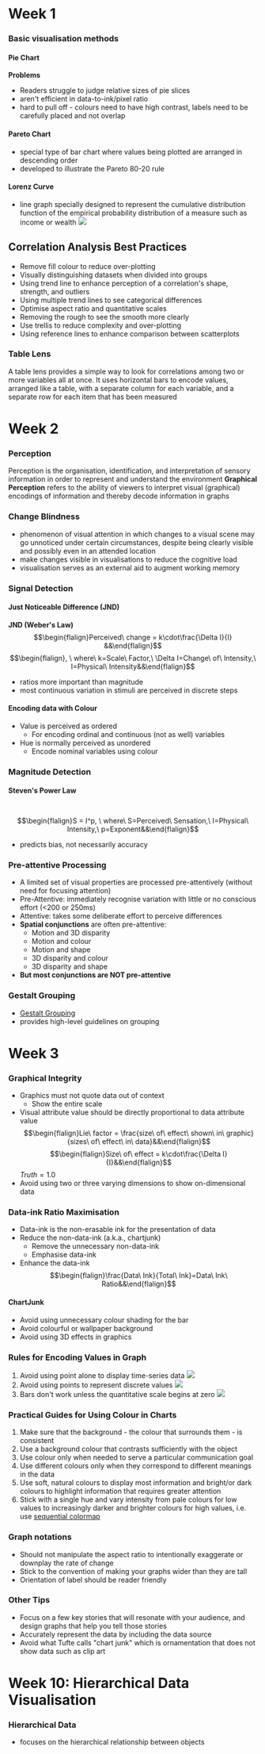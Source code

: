 # Week 1
### Basic visualisation methods
#### Pie Chart
**Problems**
- Readers struggle to judge relative sizes of pie slices
- aren't efficient in data-to-ink/pixel ratio
- hard to pull off - colours need to have high contrast, labels need to be carefully placed and not overlap
#### Pareto Chart
- special type of bar chart where values being plotted are arranged in descending order
- developed to illustrate the Pareto 80-20 rule
#### Lorenz Curve
- line graph specially designed to represent the cumulative distribution function of the empirical probability distribution of a measure such as income or wealth
![](images/Pasted%20image%2020240222141207.png)
## Correlation Analysis Best Practices
- Remove fill colour to reduce over-plotting
- Visually distinguishing datasets when divided into groups
- Using trend line to enhance perception of a correlation's shape, strength, and outliers
- Using multiple trend lines to see categorical differences
- Optimise aspect ratio and quantitative scales
- Removing the rough to see the smooth more clearly
- Use trellis to reduce complexity and over-plotting
- Using reference lines to enhance comparison between scatterplots
### Table Lens
A table lens provides a simple way to look for correlations among two or more variables all at once. It uses horizontal bars to encode values, arranged like a table, with a separate column for each variable, and a separate row for each item that has been measured
# Week 2
### Perception
Perception is the organisation, identification, and interpretation of sensory information in order to represent and understand the environment
**Graphical Perception** refers to the ability of viewers to interpret visual (graphical) encodings of information and thereby decode information in graphs
### Change Blindness
- phenomenon of visual attention in which changes to a visual scene may go unnoticed under certain circumstances, despite being clearly visible and possibly even in an attended location
- make changes visible in visualisations to reduce the cognitive load
- visualisation serves as an external aid to augment working memory
### Signal Detection
#### Just Noticeable Difference (JND)
**JND (Weber's Law)**
	$\qquad$$$\begin{flalign}Perceived\ change = k\cdot\frac{\Delta I}{I} &&\end{flalign}$$$$\begin{flalign}, \ where\ k=Scale\ Factor,\ \Delta I=Change\ of\ Intensity,\ I=Physical\ Intensity&&\end{flalign}$$
- ratios more important than magnitude
- most continuous variation in stimuli are perceived in discrete steps
#### Encoding data with Colour
- Value is perceived as ordered
	- For encoding ordinal and continuous (not as well) variables
- Hue is normally perceived as unordered
	- Encode nominal variables using colour
### Magnitude Detection
#### Steven's Power Law
$\qquad$$$\begin{flalign}S = I^p, \ where\ S=Perceived\ Sensation,\ I=Physical\  Intensity,\ p=Exponent&&\end{flalign}$$
- predicts bias, not necessarily accuracy
### Pre-attentive Processing
- A limited set of visual properties are processed pre-attentively (without need for focusing attention)
- Pre-Attentive: immediately recognise variation with little or no conscious effort (<200 or 250ms)
- Attentive: takes some deliberate effort to perceive differences
- **Spatial conjunctions** are often pre-attentive:
	- Motion and 3D disparity 
	- Motion and colour
	- Motion and shape
	- 3D disparity and colour
	- 3D disparity and shape
- **But most conjunctions are NOT pre-attentive**
### Gestalt Grouping
- [Gestalt Grouping](https://www.toptal.com/designers/ui/gestalt-principles-of-design#:~:text=In%20gestalt%2C%20similar%20elements%20are,each%20other%20in%20a%20design.) 
- provides high-level guidelines on grouping
# Week 3
### Graphical Integrity
- Graphics must not quote data out of context
	- Show the entire scale
- Visual attribute value should be directly proportional to data attribute value
	$\qquad$$$\begin{flalign}Lie\ factor = \frac{size\ of\ effect\ shown\ in\ graphic}{sizes\ of\ effect\ in\ data}&&\end{flalign}$$$$\begin{flalign}Size\ of\ effect = k\cdot\frac{\Delta I}{I}&&\end{flalign}$$
	$Truth = 1.0$
- Avoid using two or three varying dimensions to show on-dimensional data
### Data-ink Ratio  Maximisation
- Data-ink is the non-erasable ink for the presentation of data
- Reduce the non-data-ink (a.k.a., chartjunk)
	- Remove the unnecessary non-data-ink
	- Emphasise data-ink
- Enhance the data-ink
	$\qquad$$$\begin{flalign}\frac{Data\ Ink}{Total\ Ink}=Data\ Ink\ Ratio&&\end{flalign}$$
#### ChartJunk
- Avoid using unnecessary colour shading for the bar
- Avoid colourful or wallpaper background
- Avoid using 3D effects in graphics
### Rules for Encoding Values in Graph
1. Avoid using point alone to display time-series data
	 ![](images/Pasted%20image%2020240222140830.png)
2. Avoid using points to represent discrete values
	![](images/Pasted%20image%2020240222140855.png)
3. Bars don't work unless the quantitative scale begins at zero
	![](images/Pasted%20image%2020240222140928.png)
### Practical Guides for Using Colour in Charts
1. Make sure that the background - the colour that surrounds them - is consistent
2. Use a background colour that contrasts sufficiently with the object
3. Use colour only when needed to serve a particular communication goal
4. Use different colours only when they correspond to different meanings in the data
5. Use soft, natural colours to display most information and bright/or dark colours to highlight information that requires greater attention
6. Stick with a single hue and vary intensity from pale colours for low values to increasingly darker and brighter colours for high values, i.e. use [sequential colormap](sequential%20colormap)
### Graph notations 
- Should not manipulate the aspect ratio to intentionally exaggerate or downplay the rate of change
- Stick to the convention of making your graphs wider than they are tall
- Orientation of label should be reader friendly
### Other Tips
- Focus on a few key stories that will resonate with your audience, and design graphs that help you tell those stories
- Accurately represent the data by including the data source
- Avoid what Tufte calls "chart junk" which is ornamentation that does not show data such as clip art
# Week 10: Hierarchical Data Visualisation
### Hierarchical Data
- focuses on the hierarchical relationship between objects
